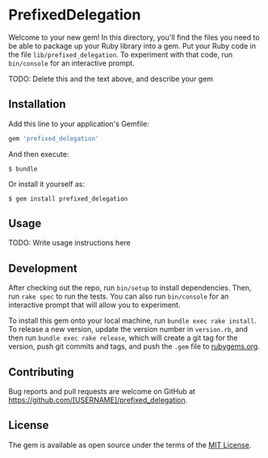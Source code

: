 # PrefixedDelegation

Welcome to your new gem! In this directory, you'll find the files you need to be able to package up your Ruby library into a gem. Put your Ruby code in the file `lib/prefixed_delegation`. To experiment with that code, run `bin/console` for an interactive prompt.

TODO: Delete this and the text above, and describe your gem

## Installation

Add this line to your application's Gemfile:

```ruby
gem 'prefixed_delegation'
```

And then execute:

    $ bundle

Or install it yourself as:

    $ gem install prefixed_delegation

## Usage

TODO: Write usage instructions here

## Development

After checking out the repo, run `bin/setup` to install dependencies. Then, run `rake spec` to run the tests. You can also run `bin/console` for an interactive prompt that will allow you to experiment.

To install this gem onto your local machine, run `bundle exec rake install`. To release a new version, update the version number in `version.rb`, and then run `bundle exec rake release`, which will create a git tag for the version, push git commits and tags, and push the `.gem` file to [rubygems.org](https://rubygems.org).

## Contributing

Bug reports and pull requests are welcome on GitHub at https://github.com/[USERNAME]/prefixed_delegation.

## License

The gem is available as open source under the terms of the [MIT License](https://opensource.org/licenses/MIT).
